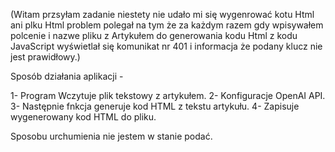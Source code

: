 (Witam przsyłam zadanie niestety nie udało mi się wygenrować kotu Html ani plku Html problem polegał na tym że za każdym razem gdy wpisywałem  polcenie i nazwe pliku z Artykułem do generowania  kodu Html z kodu JavaScript wyświetlał się komunikat nr 401 i informacja że podany klucz nie  jest prawidłowy.)

Sposób działania aplikacji -

1- Program Wczytuje plik tekstowy z artykułem.
2- Konfiguracje OpenAI API.
3- Następnie fnkcja generuje  kod HTML z tekstu artykułu.
4- Zapisuje wygenerowany kod HTML do pliku.

Sposobu urchumienia  nie jestem w stanie podać. 
